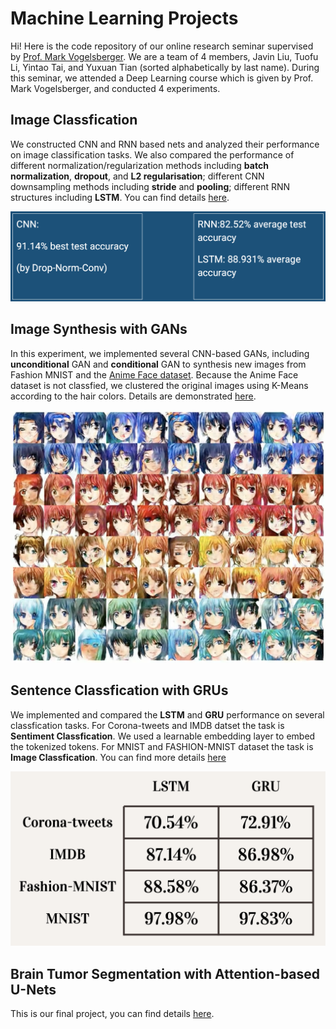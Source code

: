# Machine Learning Projects

Hi! Here is the code repository of our online research seminar supervised by [Prof. Mark Vogelsberger](https://physics.mit.edu/faculty/mark-vogelsberger/). We are a team of 4 members, Javin Liu, Tuofu Li, Yintao Tai, and Yuxuan Tian (sorted alphabetically by last name). During this seminar, we attended a Deep Learning course which is given by Prof. Mark Vogelsberger, and conducted 4 experiments. 

## Image Classfication

We constructed CNN and RNN based nets and analyzed their performance on image classification tasks. We also compared the performance of different normalization/regularization methods including **batch normalization**, **dropout**, and **L2 regularisation**; different CNN downsampling methods including **stride** and **pooling**; different RNN structures including **LSTM**. You can find details [here](CNN_Squence_Classification/README.md).

![CNN Results](images/Image_Classfication.png)

## Image Synthesis with GANs

In this experiment, we implemented several CNN-based GANs, including **unconditional** GAN and **conditional** GAN to synthesis new images from Fashion MNIST and the [Anime Face dataset](https://www.kaggle.com/splcher/animefacedataset). Because the Anime Face dataset is not classfied, we clustered the original images using K-Means according to the hair colors. Details are demonstrated [here](GAN/GAN/README.md).

![Synthesized images conditioned on hair colors](images/Conditional_Output.png)

## Sentence Classfication with GRUs

We implemented and compared the **LSTM** and **GRU** performance on several classfication tasks. For Corona-tweets and IMDB datset the task is **Sentiment Classfication**. We used a learnable embedding layer to embed the tokenized tokens. For MNIST and FASHION-MNIST dataset the task is **Image Classfication**. You can find more details [here](LSTM%20&%20GRU/GRU%20&%20LSTM.pptx)

![LSTM/GRU Results](/images/RNN_Results.png)

## Brain Tumor Segmentation with Attention-based U-Nets

This is our final project, you can find details [here](https://github.com/TYTTYTTYT/Attention_Based_U-Nets).